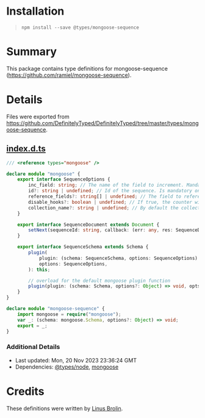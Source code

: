 # Installation
> `npm install --save @types/mongoose-sequence`

# Summary
This package contains type definitions for mongoose-sequence (https://github.com/ramiel/mongoose-sequence).

# Details
Files were exported from https://github.com/DefinitelyTyped/DefinitelyTyped/tree/master/types/mongoose-sequence.
## [index.d.ts](https://github.com/DefinitelyTyped/DefinitelyTyped/tree/master/types/mongoose-sequence/index.d.ts)
````ts
/// <reference types="mongoose" />

declare module "mongoose" {
    export interface SequenceOptions {
        inc_field: string; // The name of the field to increment. Mandatory, default is _id
        id?: string | undefined; // Id of the sequence. Is mandatory only for scoped sequences but its use is strongly encouraged.
        reference_fields?: string[] | undefined; // The field to reference for a scoped counter. Optional
        disable_hooks?: boolean | undefined; // If true, the counter will not be incremented on saving a new document. Default to false
        collection_name?: string | undefined; // By default the collection name to mantain the status of the counters is counters. You can override it using this option
    }

    export interface SequenceDocument extends Document {
        setNext(sequenceId: string, callback: (err: any, res: SequenceDocument) => void): void;
    }

    export interface SequenceSchema extends Schema {
        plugin(
            plugin: (schema: SequenceSchema, options: SequenceOptions) => void,
            options: SequenceOptions,
        ): this;

        // overload for the default mongoose plugin function
        plugin(plugin: (schema: Schema, options?: Object) => void, opts?: Object): this;
    }
}

declare module "mongoose-sequence" {
    import mongoose = require("mongoose");
    var _: (schema: mongoose.Schema, options?: Object) => void;
    export = _;
}

````

### Additional Details
 * Last updated: Mon, 20 Nov 2023 23:36:24 GMT
 * Dependencies: [@types/node](https://npmjs.com/package/@types/node), [mongoose](https://npmjs.com/package/mongoose)

# Credits
These definitions were written by [Linus Brolin](https://github.com/linusbrolin).
